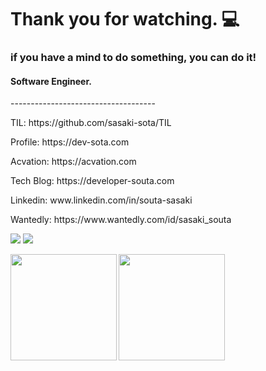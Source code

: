 # Thank you for watching. 💻
### if you have a mind to do something, you can do it!
#### Software Engineer.
<p>------------------------------------</p>
<p>TIL: https://github.com/sasaki-sota/TIL</p>
<p>Profile: https://dev-sota.com</p>
<p>Acvation: https://acvation.com</p>
<p>Tech Blog: https://developer-souta.com</p>
<p>Linkedin: www.linkedin.com/in/souta-sasaki</p>
<p>Wantedly: https://www.wantedly.com/id/sasaki_souta</p>


![](https://github-profile-summary-cards.vercel.app/api/cards/profile-details?username=sasaki-sota&theme=dracula)
[![](https://github-profile-trophy.vercel.app/?username=sasaki-sota&theme=onedark)](https://github.com/ryo-ma/github-profile-trophy)

<p>
<a href="https://github.com/sasaki-sota">
  <img align="left" height="170px" src="https://github-readme-stats.vercel.app/api?username=sasaki-sota&count_private=true&show_icons=true&theme=dracula" />
</a>
<a href="https://github.com/sasaki-sota">
  <img align="left" height="170px" src="https://github-readme-stats.vercel.app/api/top-langs/?username=sasaki-sota&layout=compact&theme=dracula" />
</a>
</p>
